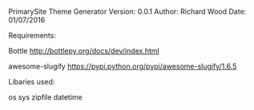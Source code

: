 PrimarySite Theme Generator
Version: 0.0.1
Author: Richard Wood
Date: 01/07/2016

Requirements:

Bottle
http://bottlepy.org/docs/dev/index.html

awesome-slugify
https://pypi.python.org/pypi/awesome-slugify/1.6.5

Libaries used:

os
sys
zipfile
datetime